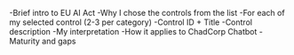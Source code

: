 -Brief intro to EU AI Act
-Why I chose the controls from the list
-For each of my selected control (2-3 per category)
  -Control ID + Title
  -Control description
  -My interpretation
  -How it applies to ChadCorp Chatbot
  -Maturity and gaps
